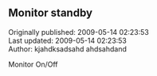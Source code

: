 ## Monitor standby  
Originally published: 2009-05-14 02:23:53  
Last updated: 2009-05-14 02:23:53  
Author: kjahdksadsahd ahdsahdand  
  
Monitor On/Off